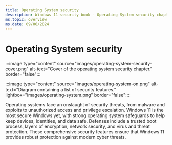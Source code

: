 ```yaml
---
title: Operating System security
description: Windows 11 security book - Operating System security chapter.
ms.topic: overview
ms.date: 09/06/2024
---
```


# Operating System security

:::image type="content" source="images/operating-system-security-cover.png" alt-text="Cover of the operating system security chapter." border="false":::

:::image type="content" source="images/operating-system-on.png" alt-text="Diagram containing a list of security features." lightbox="images/operating-system.png" border="false":::

Operating systems face an onslaught of security threats, from malware and exploits to unauthorized access and privilege escalation. Windows 11 is the most secure Windows yet, with strong operating system safeguards to help keep devices, identities, and data safe. Defenses include a trusted boot process, layers of encryption, network security, and virus and threat protection. These comprehensive security features ensure that Windows 11 provides robust protection against modern cyber threats.
